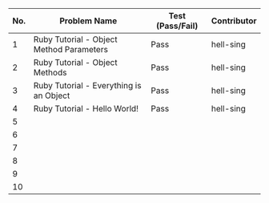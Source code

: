 
|No.| Problem Name                           | Test (Pass/Fail) | Contributor |  
|---|--------------                          |------------------|-------------|  
| 1 |Ruby Tutorial - Object Method Parameters| Pass             | hell-sing   |  
| 2 |Ruby Tutorial - Object Methods          | Pass             | hell-sing   |  
| 3 |Ruby Tutorial - Everything is an Object | Pass             | hell-sing   |  
| 4 |Ruby Tutorial - Hello World!            | Pass             | hell-sing   |  
| 5 |                                        |                  |             |  
| 6 |                                        |                  |             |  
| 7 |                                        |                  |             |  
| 8 |                                        |                  |             |  
| 9 |                                        |                  |             |  
| 10|                                        |                  |             |  
